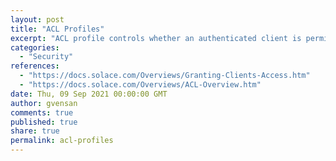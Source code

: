 ```yaml
---
layout: post
title: "ACL Profiles"
excerpt: "ACL profile controls whether an authenticated client is permitted to establish a connection with the event broker and publish, subscribe to specific topics."
categories:
  - "Security"
references:
  - "https://docs.solace.com/Overviews/Granting-Clients-Access.htm"
  - "https://docs.solace.com/Overviews/ACL-Overview.htm"
date: Thu, 09 Sep 2021 00:00:00 GMT
author: gvensan
comments: true
published: true
share: true
permalink: acl-profiles
---
```

